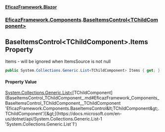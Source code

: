 #### [EficazFramework.Blazor](EficazFrameworkBlazor.md 'EficazFramework Blazor')
### [EficazFramework.Components](EficazFrameworkBlazor.md#EficazFramework_Components 'EficazFramework.Components').[BaseItemsControl&lt;TChildComponent&gt;](BaseItemsControl_TChildComponent_.md 'EficazFramework.Components.BaseItemsControl&lt;TChildComponent&gt;')
## BaseItemsControl&lt;TChildComponent&gt;.Items Property
Items - will be ignored when ItemsSource is not null  
```csharp
public System.Collections.Generic.List<TChildComponent> Items { get; }
```
#### Property Value
[System.Collections.Generic.List&lt;](https://docs.microsoft.com/en-us/dotnet/api/System.Collections.Generic.List-1 'System.Collections.Generic.List`1')[TChildComponent](BaseItemsControl_TChildComponent_.md#EficazFramework_Components_BaseItemsControl_TChildComponent__TChildComponent 'EficazFramework.Components.BaseItemsControl&lt;TChildComponent&gt;.TChildComponent')[&gt;](https://docs.microsoft.com/en-us/dotnet/api/System.Collections.Generic.List-1 'System.Collections.Generic.List`1')
